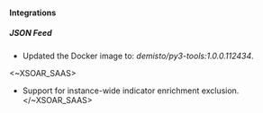 
#### Integrations

##### JSON Feed
- Updated the Docker image to: *demisto/py3-tools:1.0.0.112434*.

<~XSOAR_SAAS>
- Support for instance-wide indicator enrichment exclusion.
</~XSOAR_SAAS>
